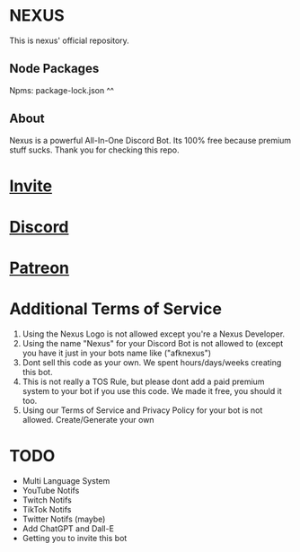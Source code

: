 # NEXUS
This is nexus' official repository.

## Node Packages
Npms: package-lock.json ^^

## About
Nexus is a powerful All-In-One Discord Bot. Its 100% free because premium stuff sucks. Thank you for checking this repo.
# [Invite](https://discord.com/api/oauth2/authorize?client_id=1046468420037787720&permissions=10982195063927&redirect_uri=https%3A%2F%2Fdiscord.gg%2Fz8nxPve4pn&response_type=code&scope=gdm.join%20applications.commands%20bot)
# [Discord](https://discord.gg/z8nxPve4pn)
# [Patreon](https://patreon.com/toowake)

# Additional Terms of Service
1. Using the Nexus Logo is not allowed except you're a Nexus Developer.
2. Using the name "Nexus" for your Discord Bot is not allowed to (except you have it just in your bots name like ("afknexus")
3. Dont sell this code as your own. We spent hours/days/weeks creating this bot.
4. This is not really a TOS Rule, but please dont add a paid premium system to your bot if you use this code. We made it free, you should it too.
5. Using our Terms of Service and Privacy Policy for your bot is not allowed. Create/Generate your own

# TODO
- Multi Language System
- YouTube Notifs
- Twitch Notifs
- TikTok Notifs
- Twitter Notifs (maybe)
- Add ChatGPT and Dall-E
- Getting you to invite this bot
